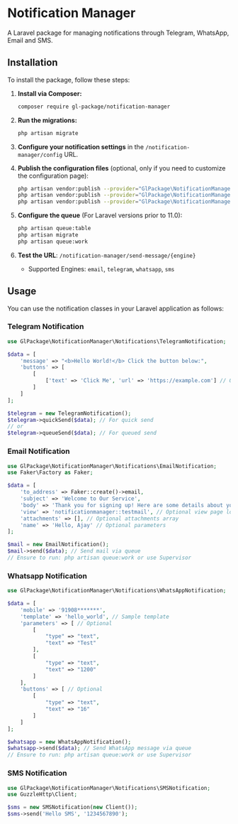 # Notification Manager

A Laravel package for managing notifications through Telegram, WhatsApp, Email and SMS.

## Installation

To install the package, follow these steps:

1. **Install via Composer:**
    ```sh
    composer require gl-package/notification-manager
    ```

2. **Run the migrations:**
    ```sh
    php artisan migrate
    ```

3. **Configure your notification settings** in the `/notification-manager/config` URL.

4. **Publish the configuration files** (optional, only if you need to customize the configuration page):
    ```sh
    php artisan vendor:publish --provider="GlPackage\NotificationManager\Providers\NotificationManagerServiceProvider" --tag=notificationmanager-views
    php artisan vendor:publish --provider="GlPackage\NotificationManager\Providers\NotificationManagerServiceProvider" --tag=notificationmanager-controllers
    php artisan vendor:publish --provider="GlPackage\NotificationManager\Providers\NotificationManagerServiceProvider" --tag=notificationmanager-routes
    ```

5. **Configure the queue** (For Laravel versions prior to 11.0):
    ```sh
    php artisan queue:table
    php artisan migrate
    php artisan queue:work
    ```

6. **Test the URL**: `/notification-manager/send-message/{engine}`
    - Supported Engines: `email`, `telegram`, `whatsapp`, `sms`

## Usage

You can use the notification classes in your Laravel application as follows:

### Telegram Notification

```php
use GlPackage\NotificationManager\Notifications\TelegramNotification;

$data = [
    'message' => "<b>Hello World!</b> Click the button below:",
    'buttons' => [
        [
            ['text' => 'Click Me', 'url' => 'https://example.com'] // Optional
        ]
    ]
];

$telegram = new TelegramNotification();
$telegram->quickSend($data); // For quick send
// or
$telegram->queueSend($data); // For queued send

```

### Email Notification

```php
use GlPackage\NotificationManager\Notifications\EmailNotification;
use Faker\Factory as Faker;

$data = [
    'to_address' => Faker::create()->email,
    'subject' => 'Welcome to Our Service',
    'body' => 'Thank you for signing up! Here are some details about your account.',
    'view' => 'notificationmanager::testmail', // Optional view page location
    'attachments' => [], // Optional attachments array
    'name' => 'Hello, Ajay' // Optional parameters
];

$mail = new EmailNotification();
$mail->send($data); // Send mail via queue
// Ensure to run: php artisan queue:work or use Supervisor
```

### Whatsapp Notification

```php
use GlPackage\NotificationManager\Notifications\WhatsAppNotification;

$data = [
    'mobile' => '91908*******',
    'template' => 'hello_world', // Sample template
    'parameters' => [ // Optional
        [
            "type" => "text",
            "text" => "Test"
        ],
        [
            "type" => "text",
            "text" => "1200"
        ]
    ],
    'buttons' => [ // Optional
        [
            "type" => "text",
            "text" => "16"
        ]
    ]
];

$whatsapp = new WhatsAppNotification();
$whatsapp->send($data); // Send WhatsApp message via queue
// Ensure to run: php artisan queue:work or use Supervisor
```

### SMS Notification

```php
use GlPackage\NotificationManager\Notifications\SMSNotification;
use GuzzleHttp\Client;

$sms = new SMSNotification(new Client());
$sms->send('Hello SMS', '1234567890');
```